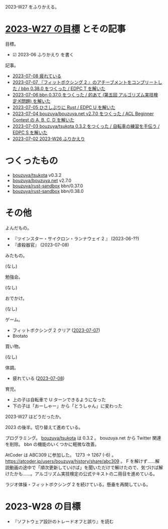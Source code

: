 2023-W27 をふりかえる。

# [2023-W27 の目標][2023-07-02] とその記事

目標。

- ☑ 2023-06 ふりかえり を書く

記事。

- [2023-07-08 疲れている][2023-07-08]
- [2023-07-07 『フィットボクシング 2 』のアチーブメントをコンプリートした / bbn 0.38.0 をつくった / EDPC T を解いた][2023-07-07]
- [2023-07-06 bbn 0.37.0 をつくった / 的あて (第五回 アルゴリズム実技検定:K問題) を解いた][2023-07-06]
- [2023-07-05 ひさしぶりに Rust / EDPC U を解いた][2023-07-05]
- [2023-07-04 bouzuya/bouzuya.net v2.7.0 をつくった / ACL Beginner Contest の A, B, C, D を解いた][2023-07-04]
- [2023-07-03 bouzuya/tsukota 0.3.2 をつくった / 自転車の練習を手伝う / EDPC S を解いた][2023-07-03]
- [2023-07-02 2023-W26 ふりかえり][2023-07-02]

# つくったもの

- [bouzuya/tsukota] v0.3.2
- [bouzuya/bouzuya.net] v2.7.0
- [bouzuya/rust-sandbox] bbn/0.37.0
- [bouzuya/rust-sandbox] bbn/0.38.0

# その他

よんだもの。

- 『ツインスター・サイクロン・ランナウェイ 2 』 (2023-06-??)
- 『虐殺器官』 (2023-07-08)

みたもの。

(なし)

勉強会。

(なし)

おでかけ。

(なし)

ゲーム。

- フィットボクシング 2 クリア ([2023-07-07])
- Brotato

買い物。

(なし)

体調。

- 疲れている ([2023-07-08])

育児。

- 上の子は自転車で U ターンできるようになった
- 下の子は「おーしゃー」から「とうしゃん」に変わった

2023-W27 はどうだったか。

2023 の後半。切り替えて進めている。

プログラミング。 [bouzuya/tsukota] は 0.3.2 。 bouzuya.net から Twitter 関連を削除。 bbn の機能のいくつかに軽微な改善。

AtCoder は ABC309 に参加した。 1273 → 1267 (-6) 。 <https://atcoder.jp/users/bouzuya/history/share/abc309> 。 F を解けず……解説動画の途中で「順次更新していけば」を聞いただけで解けたので、気づけば解けたかも……。アルゴリズム実技検定の公式テキストの二冊目を進めている。

ラジオ体操・フィットボクシング 2 を続けている。懸垂を再開している。

# 2023-W28 の目標

- 『ソフトウェア設計のトレードオフと誤り』を読む

[2023-07-02]: https://blog.bouzuya.net/2023/07/02/
[2023-07-03]: https://blog.bouzuya.net/2023/07/03/
[2023-07-04]: https://blog.bouzuya.net/2023/07/04/
[2023-07-05]: https://blog.bouzuya.net/2023/07/05/
[2023-07-06]: https://blog.bouzuya.net/2023/07/06/
[2023-07-07]: https://blog.bouzuya.net/2023/07/07/
[2023-07-08]: https://blog.bouzuya.net/2023/07/08/
[bouzuya/bouzuya.net]: https://github.com/bouzuya/bouzuya.net
[bouzuya/rust-sandbox]: https://github.com/bouzuya/rust-sandbox
[bouzuya/tsukota]: https://github.com/bouzuya/tsukota
